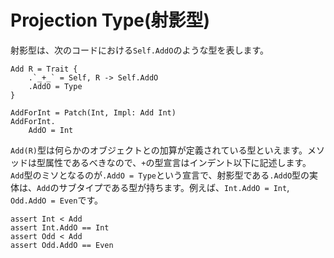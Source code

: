 # Projection Type(射影型)

射影型は、次のコードにおける`Self.AddO`のような型を表します。

```erg
Add R = Trait {
    .`_+_` = Self, R -> Self.AddO
    .AddO = Type
}

AddForInt = Patch(Int, Impl: Add Int)
AddForInt.
    AddO = Int
```

`Add(R)`型は何らかのオブジェクトとの加算が定義されている型といえます。メソッドは型属性であるべきなので、`+`の型宣言はインデント以下に記述します。
`Add`型のミソとなるのが`.AddO = Type`という宣言で、射影型である`.AddO`型の実体は、`Add`のサブタイプである型が持ちます。例えば、`Int.AddO = Int`, `Odd.AddO = Even`です。

```erg
assert Int < Add
assert Int.AddO == Int
assert Odd < Add
assert Odd.AddO == Even
```
